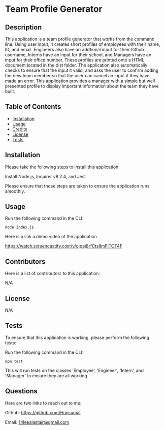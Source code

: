 # Team Profile Generator

## Description

This application is a team profile generator that works from the command line. Using user input, it creates short profiles of employees with their name, ID, and email. Engineers also have an addtional input for their Github username, Interns have an input for their school, and Managers have an input for their office number. These profiles are printed onto a HTML document located in the dist folder. The application also automatically checks to ensure that the input it valid, and asks the user to confirm adding the new team member so that the user can cancel an input if they have made an error. This application provides a manager with a simple but well presented profile to display important information about the team they have built.

## Table of Contents

- [Installation](#installation)
- [Usage](#usage)
- [Credits](#credits)
- [License](#license)
- [Tests](#tests)

## Installation

Please take the following steps to install this application:

Install Node.js, Inquirer v8.2.4, and Jest

Please ensure that these steps are taken to ensure the application runs smoothly.

## Usage

Run the following command in the CLI:

 ``` node index.js ```

Here is a link a demo video of the application

https://watch.screencastify.com/v/ojpaj8rfCts8mFlTCT4F

## Contributors

Here is a list of contributors to this application:

N/A

## License

N/A

## Tests

To ensure that this application is working, please perform the following tests:

Run the following command in the CLI:

``` npm test ```

This will run tests on the classes 'Employee', 'Engineer', 'Intern', and 'Manager' to ensure they are all working.

## Questions

Here are two links to reach out to me:

Github: https://github.com/Honsumal

Email: 14leealastair@gmail.com

